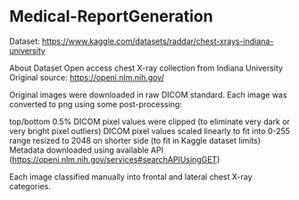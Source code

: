 # Medical-ReportGeneration

Dataset: https://www.kaggle.com/datasets/raddar/chest-xrays-indiana-university

About Dataset
Open access chest X-ray collection from Indiana University
Original source: https://openi.nlm.nih.gov/

Original images were downloaded in raw DICOM standard. Each image was converted to png using some post-processing:

top/bottom 0.5% DICOM pixel values were clipped (to eliminate very dark or very bright pixel outliers)
DICOM pixel values scaled linearly to fit into 0-255 range
resized to 2048 on shorter side (to fit in Kaggle dataset limits)
Metadata downloaded using available API (https://openi.nlm.nih.gov/services#searchAPIUsingGET)

Each image classified manually into frontal and lateral chest X-ray categories.
